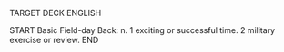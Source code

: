 TARGET DECK
ENGLISH

START
Basic
Field-day
Back: n. 1 exciting or successful time. 2 military exercise or review.
END
